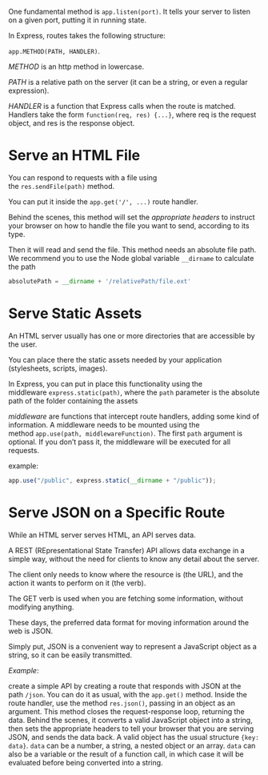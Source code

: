 
One fundamental method is `app.listen(port)`. It tells your server to listen on a given port, putting it in running state.

In Express, routes takes the following structure:

`app.METHOD(PATH, HANDLER)`. 

*METHOD* is an http method in lowercase.

*PATH* is a relative path on the server (it can be a string, or even a regular expression). 

*HANDLER* is a function that Express calls when the route is matched. Handlers take the form `function(req, res) {...}`, where req is the request object, and res is the response object.

# Serve an HTML File

You can respond to requests with a file using the `res.sendFile(path)` method.

You can put it inside the `app.get('/', ...)` route handler.

Behind the scenes, this method will set the *appropriate headers* to instruct your browser on how to handle the file you want to send, according to its type.

Then it will read and send the file. This method needs an absolute file path. We recommend you to use the Node global variable `__dirname` to calculate the path

```js
absolutePath = __dirname + '/relativePath/file.ext'
```


# Serve Static Assets

An HTML server usually has one or more directories that are accessible by the user.

You can place there the static assets needed by your application (stylesheets, scripts, images).

In Express, you can put in place this functionality using the middleware `express.static(path)`, where the `path` parameter is the absolute path of the folder containing the assets

*middleware* are functions that intercept route handlers, adding some kind of information. A middleware needs to be mounted using the method `app.use(path, middlewareFunction)`. The first `path` argument is optional. If you don’t pass it, the middleware will be executed for all requests.

example: 
```js
app.use("/public", express.static(__dirname + "/public"));
```

# Serve JSON on a Specific Route

While an HTML server serves HTML, an API serves data.

A REST (REpresentational State Transfer) API allows data exchange in a simple way, without the need for clients to know any detail about the server.

The client only needs to know where the resource is (the URL), and the action it wants to perform on it (the verb).

The GET verb is used when you are fetching some information, without modifying anything. 

These days, the preferred data format for moving information around the web is JSON. 

Simply put, JSON is a convenient way to represent a JavaScript object as a string, so it can be easily transmitted.

*Example*: 

create a simple API by creating a route that responds with JSON at the path `/json`. You can do it as usual, with the `app.get()` method. Inside the route handler, use the method `res.json()`, passing in an object as an argument. This method closes the request-response loop, returning the data. Behind the scenes, it converts a valid JavaScript object into a string, then sets the appropriate headers to tell your browser that you are serving JSON, and sends the data back. A valid object has the usual structure `{key: data}`. `data` can be a number, a string, a nested object or an array. `data` can also be a variable or the result of a function call, in which case it will be evaluated before being converted into a string.
